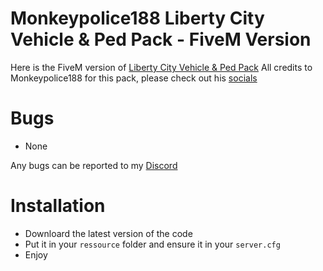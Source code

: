 # Monkeypolice188 Liberty City Vehicle & Ped Pack - FiveM Version
Here is the FiveM version of [Liberty City Vehicle & Ped Pack](https://www.gta5-mods.com/vehicles/liberty-city-vehicle-ped-pack-fdlc-lcpd-and-more-add-on-liveries)
All credits to Monkeypolice188 for this pack, please check out his [socials](https://x.com/monkeypolice188)
# Bugs
- None

Any bugs can be reported to my [Discord](https://discord.com/invite/MCK7wFwV3q)
# Installation
- Downloard the latest version of the code
- Put it in your `ressource` folder and ensure it in your `server.cfg`
- Enjoy 
